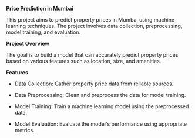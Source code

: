 **Price Prediction in Mumbai**

This project aims to predict property prices in Mumbai using machine learning techniques. The project involves data collection, preprocessing, model training, and evaluation.

**Project Overview**

The goal is to build a model that can accurately predict property prices based on various features such as location, size, and amenities.

**Features**

* Data Collection: Gather property price data from reliable sources.

* Data Preprocessing: Clean and preprocess the data for model training.

* Model Training: Train a machine learning model using the preprocessed data.

* Model Evaluation: Evaluate the model's performance using appropriate metrics.